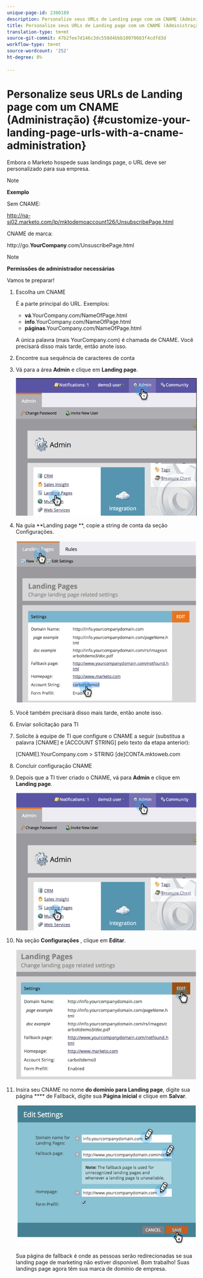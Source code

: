 ```yaml
---
unique-page-id: 2360189
description: Personalize seus URLs de Landing page com um CNAME (Administração) - Documentos do Marketing - Documentação do produto
title: Personalize seus URLs de Landing page com um CNAME (Administração)
translation-type: tm+mt
source-git-commit: 47b2fee7d146c3dc558d4bbb10070683f4cdfd3d
workflow-type: tm+mt
source-wordcount: '252'
ht-degree: 0%

---
```



# Personalize seus URLs de Landing page com um CNAME (Administração) {#customize-your-landing-page-urls-with-a-cname-administration}

Embora o Marketo hospede suas landings page, o URL deve ser personalizado para sua empresa.

>[!NOTE]
>
>**Exemplo**
>
>Sem CNAME:
>
>http://na-sj02.marketo.com/lp/mktodemoaccount126/UnsubscribePage.html
>
>CNAME de marca:
>
>http://go.**YourCompany**.com/UnsuscribePage.html

>[!NOTE]
>
>**Permissões de administrador necessárias**

Vamos te preparar!

1. Escolha um CNAME

   É a parte principal do URL. Exemplos:

   * **vá**.YourCompany.com/NameOfPage.html
   * **info**.YourCompany.com/NameOfPage.html
   * **páginas**.YourCompany.com/NameOfPage.html

   A única palavra (mais YourCompany.com) é chamada de CNAME. Você precisará disso mais tarde, então anote isso.

1. Encontre sua sequência de caracteres de conta
1. Vá para a área **Admin** e clique em **Landing page**.

   ![](assets/image2014-9-16-13-3a9-3a44.png)

1. Na guia **Landing page **, copie a string de conta da seção Configurações.

   ![](assets/image2014-9-16-13-3a9-3a57.png)

1. Você também precisará disso mais tarde, então anote isso.
1. Enviar solicitação para TI
1. Solicite à equipe de TI que configure o CNAME a seguir (substitua a palavra [CNAME] e [ACCOUNT STRING] pelo texto da etapa anterior):

   [CNAME].YourCompany.com > STRING [de]CONTA.mktoweb.com

1. Concluir configuração CNAME
1. Depois que a TI tiver criado o CNAME, vá para **Admin** e clique em **Landing page**.

   ![](assets/image2014-9-16-13-3a10-3a14.png)

1. Na seção **Configurações** , clique em **Editar**.

   ![](assets/image2014-9-16-13-3a10-3a31.png)

1. Insira seu CNAME no nome **do domínio para Landing page**, digite sua página **** de Fallback, digite sua **Página inicial** e clique em **Salvar**.

   ![](assets/image2014-9-16-13-3a10-3a45.png)

   Sua página de fallback é onde as pessoas serão redirecionadas se sua landing page de marketing não estiver disponível.
Bom trabalho! Suas landings page agora têm sua marca de domínio de empresa.

